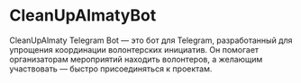 # CleanUpAlmatyBot
CleanUpAlmaty Telegram Bot — это бот для Telegram, разработанный для упрощения координации волонтерских инициатив. Он помогает организаторам мероприятий находить волонтеров, а желающим участвовать — быстро присоединяться к проектам.
